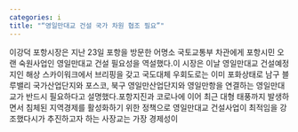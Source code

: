 ```yaml
---
categories: i
title: "“영일만대교 건설 국가 차원 협조 필요”"
---
```

이강덕 포항시장은 지난 23일 포항을 방문한 어명소 국토교통부 차관에게 포항시민 오랜 숙원사업인 영일만대교 건설 필요성을 역설했다.이 시장은 이날 영일만대교 건설예정지인 해상 스카이워크에서 브리핑을 갖고 국도대체 우회도로는 이미 포화상태로 남구 블루밸리 국가산업단지와 포스코, 북구 영일만산업단지와 영일만항을 연결하는 영일만대교가 반드시 필요하다고 설명했다.포항지진과 코로나에 이어 최근 대형 태풍까지 발생하면서 침체된 지역경제를 활성화하기 위한 정책으로 영일만대교 건설사업이 최적임을 강조했다시가 추진하고자 하는 사장교는 가장 경제성이
